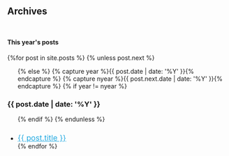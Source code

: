   <h2 style="margin-top: 0;"> Archives </h2>
  <h4 style="margin-top:10%;">This year's posts</h4>
  {%for post in site.posts %}
    {% unless post.next %}
      <ul class="list-unstyled">
    {% else %}
      {% capture year %}{{ post.date | date: '%Y' }}{% endcapture %}
      {% capture nyear %}{{ post.next.date | date: '%Y' }}{% endcapture %}
      {% if year != nyear %}
        </ul>
        <h3>{{ post.date | date: '%Y' }}</h3>
        <ul class="list-unstyled">
      {% endif %}
    {% endunless %}
      <li style="margin-top:5%;"><a href="{{ post.url }}" style="color:#25aae1;font-size: 125%;">{{ post.title }}</a></li>
  {% endfor %}
  </ul>

